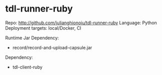 # tdl-runner-ruby

Repo: http://github.com/julianghionoiu/tdl-runner-ruby
Language: Python
Deployment targets: local/Docker, CI

Runtime Jar Dependency:

- record/record-and-upload-capsule.jar

Dependency:

- tdl-client-ruby